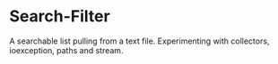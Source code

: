 # Search-Filter
A searchable list pulling from a text file. Experimenting with collectors, ioexception, paths and stream.

